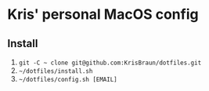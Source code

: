 # Kris' personal MacOS config

## Install

1. `git -C ~ clone git@github.com:KrisBraun/dotfiles.git`
1. `~/dotfiles/install.sh`
1. `~/dotfiles/config.sh [EMAIL]`
